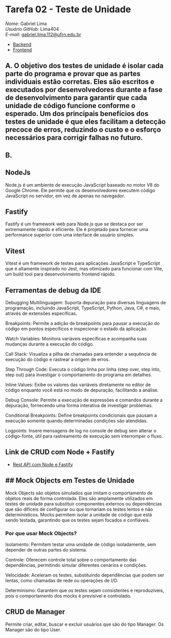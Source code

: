 # Tarefa 02 - Teste de Unidade

*Nome:* Gabriel Lima  
*Usuário GitHub:* Lima404  
*E-mail:* gabriel.lima.112@ufrn.edu.br

* [Backend](https://github.com/leonardobezrr/sig-estoque-back-end)
* [Frontend](https://github.com/leonardobezrr/sig-estoque-front-end)


## A. O objetivo dos testes de unidade é isolar cada parte do programa e provar que as partes individuais estão corretas. Eles são escritos e executados por desenvolvedores durante a fase de desenvolvimento para garantir que cada unidade de código funcione conforme o esperado. Um dos principais benefícios dos testes de unidade é que eles facilitam a detecção precoce de erros, reduzindo o custo e o esforço necessários para corrigir falhas no futuro.

## B.
## NodeJs

Node.js é um ambiente de execução JavaScript baseado no motor V8 do Google Chrome. Ele permite que os desenvolvedores executem código JavaScript no servidor, em vez de apenas no navegador.

## Fastify

Fastify é um framework web para Node.js que se destaca por ser extremamente rápido e eficiente. Ele é projetado para fornecer uma performance superior com uma interface de usuário simples.

## Vitest

Vitest é um framework de testes para aplicações JavaScript e TypeScript que é altamente inspirado no Jest, mas otimizado para funcionar com Vite, um build tool para desenvolvimento frontend rápido.

## Ferramentas de debug da IDE

Debugging Multilinguagem: Suporta depuração para diversas linguagens de programação, incluindo JavaScript, TypeScript, Python, Java, C#, e mais, através de extensões específicas.

Breakpoints: Permite a adição de breakpoints para pausar a execução do código em pontos específicos e inspecionar o estado da aplicação.

Watch Variables: Monitora variáveis específicas e acompanha suas mudanças durante a execução do código.

Call Stack: Visualiza a pilha de chamadas para entender a sequência de execução do código e rastrear a origem de erros.

Step Through Code: Executa o código linha por linha (step over, step into, step out) para investigar o comportamento do programa em detalhes.

Inline Values: Exibe os valores das variáveis diretamente no editor de código enquanto você está no modo de depuração, facilitando a análise.

Debug Console: Permite a execução de expressões e comandos durante a depuração, fornecendo uma forma interativa de investigar problemas.

Conditional Breakpoints: Define breakpoints condicionais que pausam a execução somente quando determinadas condições são atendidas.

Logpoints: Insere mensagens de log no console de debug sem alterar o código-fonte, útil para rastreamento de execução sem interromper o fluxo.

## Link de CRUD com Node + Fastify

* [Rest API com Node e Fastify](https://www.youtube.com/watch?v=E6mZSJFozvM)

## ## Mock Objects em Testes de Unidade

Mock Objects são objetos simulados que imitam o comportamento de objetos reais de forma controlada. Eles são amplamente utilizados em testes de unidade para substituir componentes externos ou dependências que são difíceis de configurar ou que tornariam os testes lentos e não determinísticos. Mocks permitem isolar a unidade de código que está sendo testada, garantindo que os testes sejam focados e confiáveis.

### Por que usar Mock Objects?

Isolamento: Permitem testar uma unidade de código isoladamente, sem depender de outras partes do sistema.

Controle: Oferecem controle total sobre o comportamento das dependências, permitindo simular diferentes cenários e condições.

Velocidade: Aceleram os testes, substituindo dependências que podem ser lentas, como chamadas de rede ou operações de I/O.

Determinismo: Garantem que os testes sejam consistentes e reproduzíveis, pois o comportamento dos mocks é previsível e controlado.

## CRUD de Manager

Permite criar, editar, buscar e excluir usuários que são do tipo Manager. Os Manager são do tipo User.